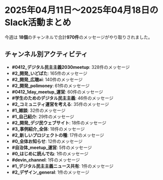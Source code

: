 # 2025年04月11日～2025年04月18日のSlack活動まとめ

今週は **18個**のチャンネルで合計**970件**のメッセージがやり取りされました。

## チャンネル別アクティビティ

- **#0412_デジタル民主主義2030meetup**: 328件のメッセージ
- **#2_開発_いどばた**: 165件のメッセージ
- **#2_開発_広聴ai**: 140件のメッセージ
- **#2_開発_polimoney**: 61件のメッセージ
- **#0412_1day_meetup_運営**: 60件のメッセージ
- **#学生のためのデジタル民主主義**: 46件のメッセージ
- **#2_コミュニティ運営を考える**: 35件のメッセージ
- **#1_雑談**: 32件のメッセージ
- **#1_自己紹介**: 29件のメッセージ
- **#2_開発_デジ民ウェブサイト**: 18件のメッセージ
- **#3_事例紹介_全体**: 18件のメッセージ
- **#2_新しいプロジェクトの種**: 17件のメッセージ
- **#0_全体お知らせ**: 12件のメッセージ
- **#自治体_meetup_運営**: 5件のメッセージ
- **#0_はじめに読んでね**: 1件のメッセージ
- **#devin_channel**: 1件のメッセージ
- **#1_デジタル民主主義ニュース共有**: 1件のメッセージ
- **#2_デザイン_general**: 1件のメッセージ
